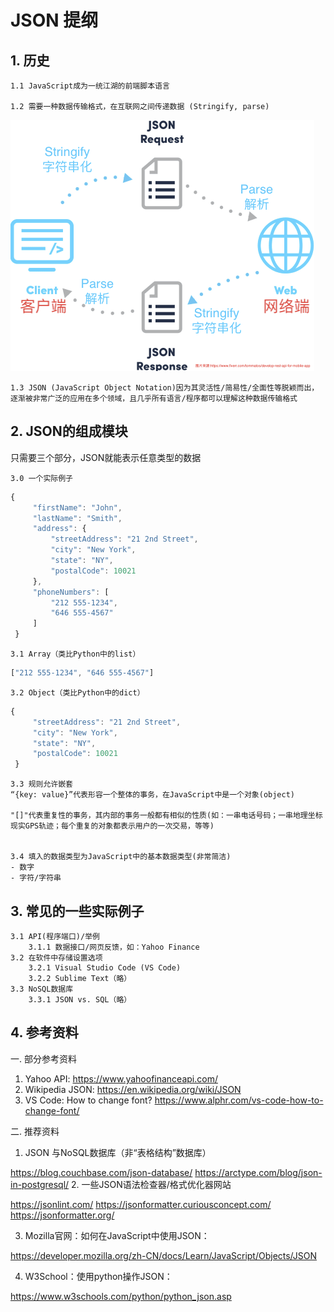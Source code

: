 # JSON 提纲

## 1. 历史

    1.1 JavaScript成为一统江湖的前端脚本语言
    
    1.2 需要一种数据传输格式，在互联网之间传递数据 (Stringify, parse)
    
![JSON for api](image/json_network.png)
    
    1.3 JSON (JavaScript Object Notation)因为其灵活性/简易性/全面性等脱颖而出，逐渐被非常广泛的应用在多个领域，且几乎所有语言/程序都可以理解这种数据传输格式

    
## 2. JSON的组成模块

只需要三个部分，JSON就能表示任意类型的数据

    3.0 一个实际例子
```javascript
{
     "firstName": "John",
     "lastName": "Smith",
     "address": {
         "streetAddress": "21 2nd Street",
         "city": "New York",
         "state": "NY",
         "postalCode": 10021
     },
     "phoneNumbers": [
         "212 555-1234",
         "646 555-4567"
     ]
 }
```

    
    3.1 Array（类比Python中的list）
```javascript
["212 555-1234", "646 555-4567"]
```

    3.2 Object（类比Python中的dict）
    
```javascript
{
     "streetAddress": "21 2nd Street",
     "city": "New York",
     "state": "NY",
     "postalCode": 10021
 }
```

    3.3 规则允许嵌套
    “{key: value}”代表形容一个整体的事务，在JavaScript中是一个对象(object)

    "[]"代表重复性的事务，其内部的事务一般都有相似的性质(如：一串电话号码；一串地理坐标现实GPS轨迹；每个重复的对象都表示用户的一次交易，等等)
    
    
    3.4 填入的数据类型为JavaScript中的基本数据类型(非常简洁)
    - 数字
    - 字符/字符串
    
    
## 3. 常见的一些实际例子
    3.1 API(程序端口)/举例
        3.1.1 数据接口/网页反馈，如：Yahoo Finance
    3.2 在软件中存储设置选项
        3.2.1 Visual Studio Code (VS Code)
        3.2.2 Sublime Text（略）
    3.3 NoSQL数据库
        3.3.1 JSON vs. SQL（略）


## 4. 参考资料
一. 部分参考资料
1. Yahoo API: https://www.yahoofinanceapi.com/
2. Wikipedia JSON: https://en.wikipedia.org/wiki/JSON
3. VS Code: How to change font? https://www.alphr.com/vs-code-how-to-change-font/

二. 推荐资料
1. JSON 与NoSQL数据库（非“表格结构”数据库）

https://blog.couchbase.com/json-database/
https://arctype.com/blog/json-in-postgresql/
2. 一些JSON语法检查器/格式优化器网站

https://jsonlint.com/
https://jsonformatter.curiousconcept.com/
https://jsonformatter.org/


3. Mozilla官网：如何在JavaScript中使用JSON：

https://developer.mozilla.org/zh-CN/docs/Learn/JavaScript/Objects/JSON


4. W3School：使用python操作JSON：

https://www.w3schools.com/python/python_json.asp



